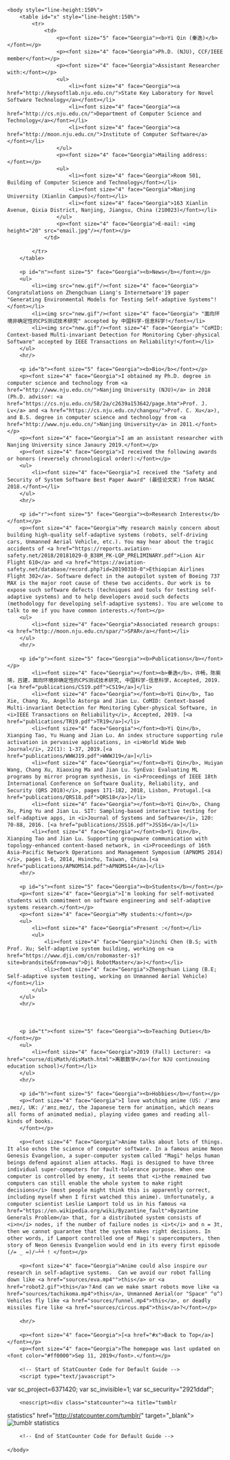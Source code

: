 <html>

	
	<body style="line-height:150%">
		<table id="x" style="line-height:150%">
			<tr>
				<td>
					<p><font size="5" face="Georgia"><b>Yi Qin (秦逸)</b></font></p>
					<p><font size="4" face="Georgia">Ph.D. (NJU), CCF/IEEE member</font></p>
					<p><font size="4" face="Georgia">Assistant Researcher with:</font></p>
					<ul>
						<li><font size="4" face="Georgia"><a href="http://keysoftlab.nju.edu.cn/">State Key Laboratory for Novel Software Technology</a></font></li>
						<li><font size="4" face="Georgia"><a href="http://cs.nju.edu.cn/">Department of Computer Science and Technology</a></font></li>
						<li><font size="4" face="Georgia"><a href="http://moon.nju.edu.cn/">Institute of Computer Software</a></font></li>
					</ul>
					<p><font size="4" face="Georgia">Mailing address:</font></p>
					<ul>
						<li><font size="4" face="Georgia">Room 501, Building of Computer Science and Technology</font></li>
						<li><font size="4" face="Georgia">Nanjing University (Xianlin Campus)</font></li>
						<li><font size="4" face="Georgia">163 Xianlin Avenue, Qixia District, Nanjing, Jiangsu, China (210023)</font></li>
					</ul>
					<p><font size="4" face="Georgia">E-mail: <img height="20" src="email.jpg"/></font></p>
				</td>

			</tr>
		</table>

		<p id="n"><font size="5" face="Georgia"><b>News</b></font></p>
		<ul>
			<li><img src="new.gif"/><font size="4" face="Georgia"> Congratulations on Zhengchuan Liang's Internetware'19 paper "Generating Environmental Models for Testing Self-adaptive Systems"!</font></li>
			<li><img src="new.gif"/><font size="4" face="Georgia"> "面向环境非确定性的CPS测试技术研究" accepted by 中国科学-信息科学!</font></li>
			<li><img src="new.gif"/><font size="4" face="Georgia"> "CoMID: Context-based Multi-invariant Detection for Monitoring Cyber-physical Software" accepted by IEEE Transactions on Reliability!</font></li>
		</ul>
		<hr/>

		<p id="b"><font size="5" face="Georgia"><b>Bio</b></font></p>
		<p><font size="4" face="Georgia">I obtained my Ph.D. degree in computer science and technology from <a href="http://www.nju.edu.cn/">Nanjing University (NJU)</a> in 2018 (Ph.D. advisor: <a href="https://cs.nju.edu.cn/58/2a/c2639a153642/page.htm">Prof. J. Lv</a> and <a href="https://cs.nju.edu.cn/changxu/">Prof. C. Xu</a>), and B.S. degree in computer science and technology from <a href="http://www.nju.edu.cn/">Nanjing University</a> in 2011.</font></p>
		<p><font size="4" face="Georgia">I am an assistant researcher with Nanjing University since Janaury 2019.</font></p>
		<p><font size="4" face="Georgia">I received the following awards or honors (reversely chronological order):</font></p>
		<ul>
			<li><font size="4" face="Georgia">I received the "Safety and Security of System Software Best Paper Award" (最佳论文奖) from NASAC 2018.</font></li>
		</ul>
		<hr/>

		<p id="r"><font size="5" face="Georgia"><b>Research Interests</b></font></p>
		<p><font size="4" face="Georgia">My research mainly concern about building high-quality self-adaptive systems (robots, self-driving cars, Unmanned Aerial Vehicle, etc.). You may hear about the tragic accidents of <a href="https://reports.aviation-safety.net/2018/20181029-0_B38M_PK-LQP_PRELIMINARY.pdf">Lion Air Flight 610</a> and <a href="https://aviation-safety.net/database/record.php?id=20190310-0">Ethiopian Airlines Flight 302</a>. Software defect in the autopilot system of Boeing 737 MAX is the major root cause of these two accidents. Our work is to expose such software defects (techniques and tools for testing self-adaptive systems) and to help developers avoid such defects (methodology for developing self-adaptive systems). You are welcome to talk to me if you have common interests.</font></p>
		<ul>
			<li><font size="4" face="Georgia">Associated research groups: <a href="http://moon.nju.edu.cn/spar/">SPAR</a></font></li>
		</ul>
		<hr/>
		
		<p id="p"><font size="5" face="Georgia"><b>Publications</b></font></p>
			<li><font size="4" face="Georgia"></font><b>秦逸</b>，许畅，陈紫琦，吕建，面向环境非确定性的CPS测试技术研究, 中国科学-信息科学，Accepted, 2019.[<a href="publications/CS19.pdf">CS19</a>]</li>
			<li><font size="4" face="Georgia"></font><b>Yi Qin</b>, Tao Xie, Chang Xu, Angello Astorga and Jian Lu. CoMID: Context-based Multi-invariant Detection for Monitoring Cyber-physical Software, in <i>IEEE Transactions on Reliability</i>, Accepted, 2019. [<a href="publications/TR19.pdf">TR19</a>]</li>
			<li><font size="4" face="Georgia"></font><b>Yi Qin</b>, Xianping Tao, Yu Huang and Jian Lu. An index structure supporting rule activation in pervasive applications, in <i>World Wide Web Journal</i>, 22(1): 1-37, 2019.[<a href="publications/WWWJ19.pdf">WWWJ19</a>]</li>
			<li><font size="4" face="Georgia"></font><b>Yi Qin</b>, Huiyan Wang, Chang Xu, Xiaoxing Ma and Jian Lu. SynEva: Evaluating ML programs by mirror program synthesis, in <i>Proceedings of IEEE 18th International Conference on Software Quality, Reliability, and Security (QRS 2018)</i>, pages 171-182, 2018, Lisbon, Protugal.[<a href="publications/QRS18.pdf">QRS18</a>]</li>
			<li><font size="4" face="Georgia"></font><b>Yi Qin</b>, Chang Xu, Ping Yu and Jian Lu. SIT: Sampling-based interactive testing for self-adaptive apps, in <i>Journal of Systems and Software</i>, 120: 70-88, 2016. [<a href="publications/JSS16.pdf">JSS16</a>]</li>
			<li><font size="4" face="Georgia"></font><b>Yi Qin</b>, Xianping Tao and Jian Lu. Supporting groupware communication with topology-enhanced content-based network, in <i>Proceedings of 16th Asia-Pacific Network Operations and Management Symposium (APNOMS 2014)</i>, pages 1-6, 2014, Hsinchu, Taiwan, China.[<a href="publications/APNOMS14.pdf">APNOMS14</a>]</li>
		<hr/>
		
		<p id="s"><font size="5" face="Georgia"><b>Students</b></font></p>
		<p><font size="4" face="Georgia">I'm looking for self-motivated students with commitment on software engineering and self-adaptive systems research.</font></p>
		<p><font size="4" face="Georgia">My students:</font></p>
		<ul>
			<li><font size="4" face="Georgia">Present :</font></li>
			<ul>
				<li><font size="4" face="Georgia">Jinchi Chen (B.S; with Prof. Xu; Self-adaptive system building, working on <a href="https://www.dji.com/cn/robomaster-s1?site=brandsite&from=nav">Dji RobotMaster</a>)</font></li>
				<li><font size="4" face="Georgia">Zhengchuan Liang (B.E; Self-adaptive system testing, working on Unmanned Aerial Vehicle)</font></li>
			</ul>
		</ul>
		<hr/>

		

		<p id="t"><font size="5" face="Georgia"><b>Teaching Duties</b></font></p>
		<ul>
			<li><font size="4" face="Georgia">2019 (Fall) Lecturer: <a href="course/disMath/disMath.html">离散数学</a>(for NJU continouing education school)</font></li>
		</ul>
		<hr/>

		<p id="h"><font size="5" face="Georgia"><b>Hobbies</b></font></p>
		<p><font size="4" face="Georgia">I love watching anime (US: /ˈænəˌmeɪ/, UK: /ˈænɪˌmeɪ/, the Japanese term for animation, which means all forms of animated media), playing video games and reading all-kinds of books. 
		</font></p>
		
		<p><font size="4" face="Georgia">Anime talks about lots of things. It also echos the science of computer software. In a famous anime Neon Genesis Evangelion, a super-computer system called "Magi" helps human beings defend against alien attacks. Magi is designed to have three individual super-computers for fault-tolerance purpose. When one computer is controlled by enemy, it seems that <i>the remained two computers can still enable the whole system to make right decisions</i> (most people might think this is apparently correct, including myself when I first watched this anime). Unfortunately, a computer scientist Leslie Lamport told us in his famous <a href="https://en.wikipedia.org/wiki/Byzantine_fault">Byzantine Generals Problem</a> that, for a distributed system consists of <i>n</i> nodes, if the number of failure nodes is <i>t</i> and n = 3t, then we cannot guarantee that the system makes right decisions. In other words, if Lamport controlled one of Magi's supercomputers, then story of Neon Genesis Evangelion would end in its every first episode (/= _ =)/~┴┴ ! </font></p>
		
		<p><font size="4" face="Georgia">Anime could also inspire our research in self-adaptive systems.  Can we avoid our robot falling down like <a href="sources/eva.mp4"">this</a> or <a href="robot2.gif">this</a>？And can we make smart robots move like <a href="sources/tachikoma.mp4">this</a>, Unmanned Aerial(or "Space" ^o^) Vehicles fly like <a href="sources/funnel.mp4">this</a>, or deadly missiles fire like <a href="sources/circus.mp4">this</a>?</font></p>

		<hr/>

		<p><font size="4" face="Georgia">[<a href="#x">Back to Top</a>]</font></p>
		<p><font size="4" face="Georgia">The homepage was last updated on <font color="#ff0000">Sep 11, 2019</font>.</font></p>

		<!-- Start of StatCounter Code for Default Guide -->
		<script type="text/javascript">
var sc_project=6371420; 
var sc_invisible=1; 
var sc_security="2921ddaf"; 
</script>
		<script type="text/javascript"
src="http://www.statcounter.com/counter/counter.js"></script>

		<noscript><div class="statcounter"><a title="tumblr
statistics" href="http://statcounter.com/tumblr/"
target="_blank"><img class="statcounter"
src="http://c.statcounter.com/6371420/0/2921ddaf/1/"
alt="tumblr statistics"></a></div></noscript>

		<!-- End of StatCounter Code for Default Guide -->

	</body>

</html>
